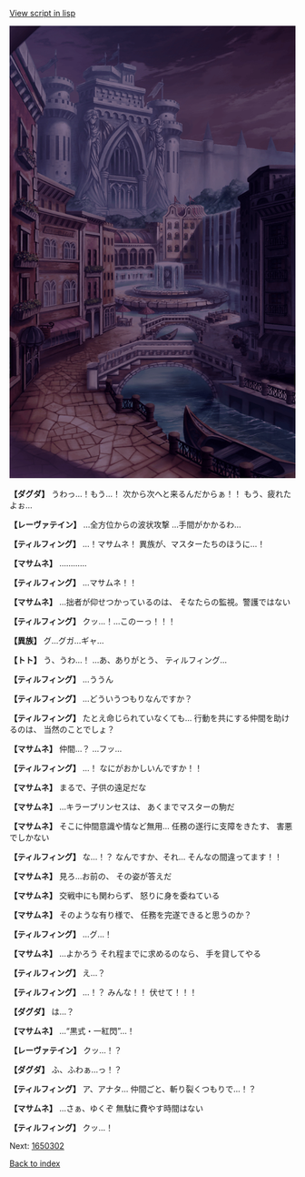 [View script in lisp](../scripts/1650202.txt)

![006_town_TotalEclipse.png](../images/backgrounds/006_town_TotalEclipse.png)

**【ダグダ】**
うわっ…！もう…！
次から次へと来るんだからぁ！！
もう、疲れたよぉ…

**【レーヴァテイン】**
…全方位からの波状攻撃
…手間がかかるわ…

**【ティルフィング】**
…！マサムネ！
異族が、マスターたちのほうに…！

**【マサムネ】**
…………

**【ティルフィング】**
…マサムネ！！

**【マサムネ】**
…拙者が仰せつかっているのは、
そなたらの監視。警護ではない

**【ティルフィング】**
クッ…！…このーっ！！！

**【異族】**
グ…グガ…ギャ…

**【トト】**
う、うわ…！
…あ、ありがとう、
ティルフィング…

**【ティルフィング】**
…ううん

**【ティルフィング】**
…どういうつもりなんですか？

**【ティルフィング】**
たとえ命じられていなくても…
行動を共にする仲間を助けるのは、
当然のことでしょ？

**【マサムネ】**
仲間…？
…フッ…

**【ティルフィング】**
…！
なにがおかしいんですか！！

**【マサムネ】**
まるで、子供の遠足だな

**【マサムネ】**
…キラープリンセスは、
あくまでマスターの駒だ

**【マサムネ】**
そこに仲間意識や情など無用…
任務の遂行に支障をきたす、
害悪でしかない

**【ティルフィング】**
な…！？
なんですか、それ…
そんなの間違ってます！！

**【マサムネ】**
見ろ…お前の、
その姿が答えだ

**【マサムネ】**
交戦中にも関わらず、
怒りに身を委ねている

**【マサムネ】**
そのような有り様で、
任務を完遂できると思うのか？

**【ティルフィング】**
…グ…！

**【マサムネ】**
…よかろう
それ程までに求めるのなら、
手を貸してやる

**【ティルフィング】**
え…？

**【ティルフィング】**
…！？
みんな！！
伏せて！！！

**【ダグダ】**
は…？

**【マサムネ】**
…“黒式・一紅閃”…！

**【レーヴァテイン】**
クッ…！？

**【ダグダ】**
ふ、ふわぁ…っ！？

**【ティルフィング】**
ア、アナタ…
仲間ごと、斬り裂くつもりで…！？

**【マサムネ】**
…さぁ、ゆくぞ
無駄に費やす時間はない

**【ティルフィング】**
クッ…！

Next: [1650302](1650302.md)

[Back to index](index.md)
